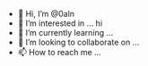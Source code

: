 - 👋 Hi, I’m @0aln
- 👀 I’m interested in ... hi
- 🌱 I’m currently learning ...
- 💞️ I’m looking to collaborate on ...
- 📫 How to reach me ...

<!---
0aln/0aln is a ✨ special ✨ repository because its `README.md` (this file) appears on your GitHub profile.
You can click the Preview link to take a look at your changes.
--->
